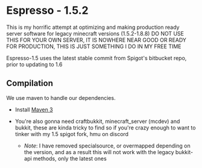 Espresso - 1.5.2 
===========

This is my horrific attempt at optimizing and making production ready server software for legacy minecraft versions (1.5.2-1.8.8) 
DO NOT USE THIS FOR YOUR OWN SERVER, IT IS NOWHERE NEAR GOOD OR READY FOR PRODUCTION, THIS IS JUST SOMETHING I DO IN MY FREE TIME

Espresso-1.5 uses the latest stable commit from Spigot's bitbucket repo, prior to updating to 1.6

Compilation
-----------

We use maven to handle our dependencies.

* Install [Maven 3](http://maven.apache.org/download.html)
* You're also gonna need craftbukkit, minecraft_server (mcdev) and bukkit, these are kinda tricky to find so if you're crazy enough to want to tinker with my 1.5 spigot fork, hmu on discord

    * *Note*: I have removed specialsource, or overmapped depending on the version, and as a result this will not work with the legacy bukkit-api methods, only the latest ones
